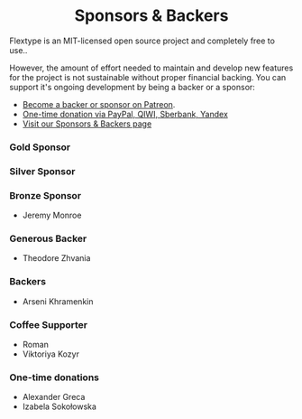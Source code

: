 <h1 align="center">Sponsors &amp; Backers</h1>

Flextype is an MIT-licensed open source project and completely free to use..

However, the amount of effort needed to maintain and develop new features for the project is not sustainable without proper financial backing. You can support it's ongoing development by being a backer or a sponsor:

* [Become a backer or sponsor on Patreon](https://www.patreon.com/awilum).
* [One-time donation via PayPal, QIWI, Sberbank, Yandex](http://flextype.org/en/one-time-donation)
* [Visit our Sponsors & Backers page](https://flextype.org/en/sponsors)

### Gold Sponsor

### Silver Sponsor

### Bronze Sponsor
* Jeremy Monroe

### Generous Backer
* Theodore Zhvania

### Backers
* Arseni Khramenkin

### Coffee Supporter
* Roman
* Viktoriya Kozyr

### One-time donations
* Alexander Greca
* Izabela Sokołowska
